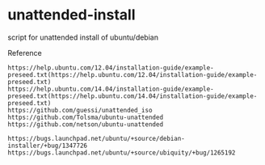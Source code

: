 # unattended-install
script for unattended install of ubuntu/debian


Reference
	
	https://help.ubuntu.com/12.04/installation-guide/example-preseed.txt(https://help.ubuntu.com/12.04/installation-guide/example-preseed.txt)
	https://help.ubuntu.com/14.04/installation-guide/example-preseed.txt(https://help.ubuntu.com/14.04/installation-guide/example-preseed.txt)
	https://github.com/guessi/unattended_iso
	https://github.com/Tolsma/ubuntu-unattended
	https://github.com/netson/ubuntu-unattended

	https://bugs.launchpad.net/ubuntu/+source/debian-installer/+bug/1347726
	https://bugs.launchpad.net/ubuntu/+source/ubiquity/+bug/1265192


